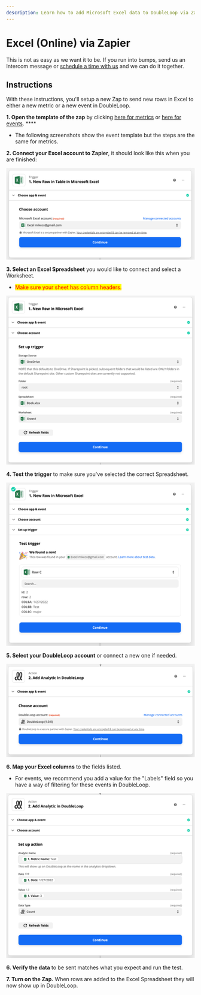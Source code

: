 ```yaml
---
description: Learn how to add Microsoft Excel data to DoubleLoop via Zapier
---
```


# Excel (Online) via Zapier

This is not as easy as we want it to be. If you run into bumps, send us an Intercom message or [schedule a time with us](https://calendly.com/doubleloop/metric-service) and we can do it together.&#x20;

## Instructions

With these instructions, you'll setup a new Zap to send new rows in Excel to either a new metric or a new event in DoubleLoop.

**1. Open the template of the zap** by clicking [here for metrics](https://zapier.com/webintent/create-zap?referrer=member-home-make-a-zap\&create=true\&entry-point-location=dashboard\&entry-point-method=make\_a\_zap\_module\&template\_\_0\_\_selected\_api=ExcelAPI\&template\_\_0\_\_type\_of=read\&template\_\_0\_\_action=new\_table\_row\&template\_\_1\_\_selected\_api=DoubleLoopCLIAPI@1.1.0\&template\_\_1\_\_type\_of=write\&template\_\_1\_\_action=add\_analytic\&template\_\_0\_\_title=Add%20analytic%20in%20DoubleLoop%20when%20new%20row%20in%20table%20in%20Microsoft%20Excel) or [here for events](https://zapier.com/webintent/create-zap?referrer=member-home-make-a-zap\&create=true\&entry-point-location=dashboard\&entry-point-method=make\_a\_zap\_module\&template\_\_0\_\_selected\_api=ExcelAPI\&template\_\_0\_\_type\_of=read\&template\_\_0\_\_action=new\_table\_row\&template\_\_1\_\_selected\_api=DoubleLoopCLIAPI@1.1.0\&template\_\_1\_\_type\_of=write\&template\_\_1\_\_action=add\_entity\&template\_\_0\_\_title=Add%20event%20in%20DoubleLoop%20when%20new%20row%20in%20table%20in%20Microsoft%20Excel). ****&#x20;

* The following screenshots show the event template but the steps are the same for metrics.

**2. Connect your Excel account to Zapier**, it should look like this when you are finished:

![Excel Connected](<../.gitbook/assets/Screen Shot 2022-01-31 at 5.06.44 PM.png>)

**3. Select an Excel Spreadsheet** you would like to connect and select a Worksheet.&#x20;

* <mark style="color:red;">Make sure your sheet has column headers.</mark>

![](<../.gitbook/assets/Screen Shot 2022-01-31 at 5.11.00 PM.png>)

**4. Test the trigger** to make sure you've selected the correct Spreadsheet.

![](<../.gitbook/assets/Screen Shot 2022-01-31 at 5.12.57 PM.png>)

**5. Select your DoubleLoop account** or connect a new one if needed.

![](<../.gitbook/assets/Screen Shot 2022-01-31 at 5.17.24 PM.png>)

**6. Map your Excel columns** to the fields listed.

* For events, we recommend you add a value for the "Labels" field so you have a way of filtering for these events in DoubleLoop.



![](<../.gitbook/assets/Screen Shot 2022-01-31 at 5.20.30 PM.png>)

**6. Verify the data** to be sent matches what you expect and run the test.

**7. Turn on the Zap.** When rows are added to the Excel Spreadsheet they will now show up in DoubleLoop.

